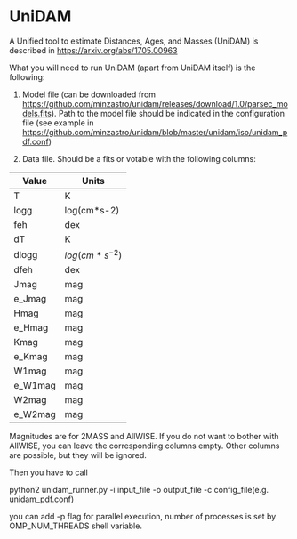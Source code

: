 # UniDAM
A Unified tool to estimate Distances, Ages, and Masses (UniDAM) is
described in https://arxiv.org/abs/1705.00963

What you will need to run UniDAM (apart from UniDAM itself) is the following:

1) Model file (can be downloaded from https://github.com/minzastro/unidam/releases/download/1.0/parsec_models.fits). Path to the model file should be indicated in the configuration file (see example in https://github.com/minzastro/unidam/blob/master/unidam/iso/unidam_pdf.conf)

2) Data file. Should be a fits or votable with the following columns:

| Value   | Units       |
|---------|-------------|
| T       | K           |
| logg    | log(cm*s-2) |
| feh     | dex         |
| dT      | K           |
| dlogg   | $log(cm*s^{-2})$ |
| dfeh    | dex         |
| Jmag    | mag         |
| e_Jmag  | mag         |
| Hmag    | mag         |
| e_Hmag  | mag         |
| Kmag    | mag         |
| e_Kmag  | mag         |
| W1mag   | mag         |
| e_W1mag | mag         |
| W2mag   | mag         |
| e_W2mag | mag         |

Magnitudes are for 2MASS and AllWISE. If you do not want to bother with AllWISE, you can leave the corresponding columns empty. Other columns are possible, but they will be ignored.

Then you have to call

python2 unidam_runner.py -i input_file -o output_file -c config_file(e.g. unidam_pdf.conf)

you can add -p flag for parallel execution, number of processes is set by OMP_NUM_THREADS shell variable.
